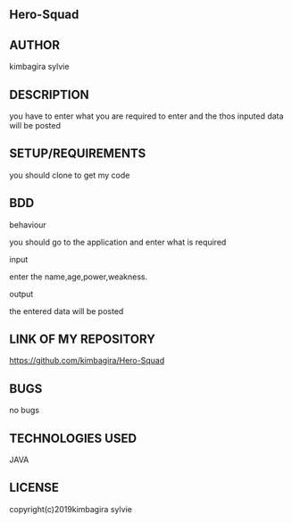 ## Hero-Squad

## AUTHOR
kimbagira sylvie

## DESCRIPTION

you have to enter what you are required to enter and the thos inputed data will be posted 

## SETUP/REQUIREMENTS

you should clone to get my code

## BDD

behaviour

you should go to the application and enter what is required

input

enter the name,age,power,weakness.

output

the entered data will be posted

## LINK OF MY REPOSITORY

https://github.com/kimbagira/Hero-Squad

## BUGS

no bugs

## TECHNOLOGIES USED

JAVA

## LICENSE

copyright(c)2019kimbagira sylvie

